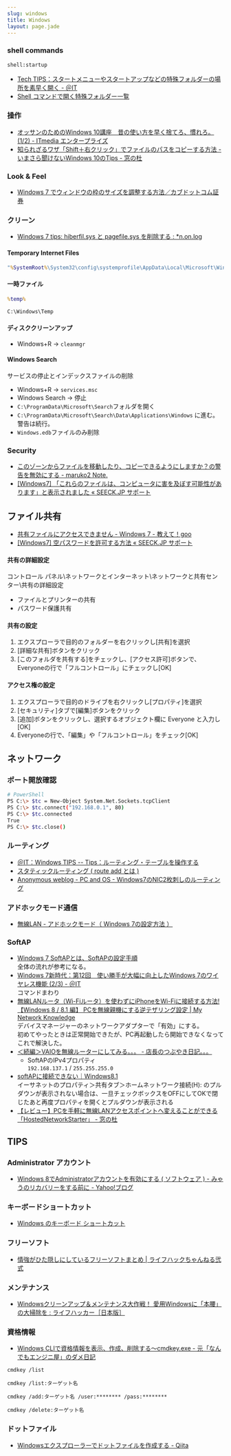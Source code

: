 ```yaml
---
slug: windows
title: Windows
layout: page.jade
---
```


### shell commands

```bash
shell:startup
```

- [Tech TIPS：スタートメニューやスタートアップなどの特殊フォルダーの場所を素早く開く \- ＠IT](http://www.atmarkit.co.jp/ait/articles/1401/24/news036.html)
- [Shell コマンドで開く特殊フォルダー一覧](http://pasofaq.jp/windows/mycomputer/shellfolder7.htm)

### 操作
- [オッサンのためのWindows 10講座　昔の使い方を早く捨てろ、慣れろ。 \(1/2\) \- ITmedia エンタープライズ](http://www.itmedia.co.jp/enterprise/articles/1607/16/news020.html)
- [知られざるワザ「Shift＋右クリック」でファイルのパスをコピーする方法 \- いまさら聞けないWindows 10のTips \- 窓の杜](http://forest.watch.impress.co.jp/docs/serial/win10tips/1056255.html)

### Look & Feel

- [Windows 7 でウィンドウの枠のサイズを調整する方法／カブドットコム証券](https://s10.kabu.co.jp/_mem_bin/howto/win7_frame.asp)

### クリーン

- [Windows 7 tips: hiberfil.sys と pagefile.sys を削除する : *n.on.log](http://site-ichijo.net/blog/archives/date/2009/0805-011604.php)

#### Temporary Internet Files

```bat
"%SystemRoot%\System32\config\systemprofile\AppData\Local\Microsoft\Windows\Temporary Internet Files"
```

#### 一時ファイル

```bat
%temp%
```
```bat
C:\Windows\Temp
```

#### ディスククリーンアップ

- Windows+R → `cleanmgr`

#### Windows Search
サービスの停止とインデックスファイルの削除

- Windows+R → `services.msc`
- Windows Search → 停止
- `C:\ProgramData\Microsoft\Search`フォルダを開く
- `C:\ProgramData\Microsoft\Search\Data\Applications\Windows` に進む。警告は続行。
- `Windows.edb`ファイルのみ削除


### Security

- [このゾーンからファイルを移動したり、コピーできるようにしますか？の警告を無効にする - maruko2 Note.](http://www.maruko2.com/mw/%E3%81%93%E3%81%AE%E3%82%BE%E3%83%BC%E3%83%B3%E3%81%8B%E3%82%89%E3%83%95%E3%82%A1%E3%82%A4%E3%83%AB%E3%82%92%E7%A7%BB%E5%8B%95%E3%81%97%E3%81%9F%E3%82%8A%E3%80%81%E3%82%B3%E3%83%94%E3%83%BC%E3%81%A7%E3%81%8D%E3%82%8B%E3%82%88%E3%81%86%E3%81%AB%E3%81%97%E3%81%BE%E3%81%99%E3%81%8B%EF%BC%9F%E3%81%AE%E8%AD%A6%E5%91%8A%E3%82%92%E7%84%A1%E5%8A%B9%E3%81%AB%E3%81%99%E3%82%8B)
- [[Windows7] 「これらのファイルは、コンピュータに害を及ぼす可能性があります」と表示されました « SEECK.JP サポート](http://kb.seeck.jp/archives/1115)


## ファイル共有

- [共有ファイルにアクセスできません - Windows 7 - 教えて！goo](http://oshiete.goo.ne.jp/qa/5653327.html)
- [\[Windows7\] 空パスワードを許可する方法 « SEECK.JP サポート](http://kb.seeck.jp/archives/5607)

#### 共有の詳細設定

コントロール パネル\ネットワークとインターネット\ネットワークと共有センター\共有の詳細設定

- ファイルとプリンターの共有
- パスワード保護共有

#### 共有の設定

1. エクスプローラで目的のフォルダーを右クリックし[共有]を選択
1. [詳細な共有]ボタンをクリック
1. [このフォルダを共有する]をチェックし、[アクセス許可]ボタンで、Everyoneの行で「フルコントロール」にチェックし[OK]

#### アクセス権の設定

1. エクスプローラで目的のドライブを右クリックし[プロパティ]を選択
1. [セキュリティ]タブで[編集]ボタンをクリック
1. [追加]ボタンをクリックし、選択するオブジェクト欄に Everyone と入力し[OK]
1. Everyoneの行で、「編集」や「フルコントロール」をチェック[OK]

## ネットワーク

### ポート開放確認
```bash
# PowerShell
PS C:\> $tc = New-Object System.Net.Sockets.tcpClient
PS C:\> $tc.connect("192.168.0.1", 80)
PS C:\> $tc.connected
True
PS C:\> $tc.close()
```

### ルーティング
- [＠IT：Windows TIPS -- Tips：ルーティング・テーブルを操作する](http://www.atmarkit.co.jp/fwin2k/win2ktips/266routing/routing.html)
- [スタティックルーティング ( route add とは )](http://www.infraexpert.com/study/routing4.html)
- [Anonymous weblog - PC and OS - Windows7のNIC2枚刺しのルーティング](http://black.mydns.jp/anon/blog/2012/09/pc-and-os---windows7nic2.html)

### アドホックモード通信

- [無線LAN - アドホックモード（ Windows 7の設定方法 ）](http://www.infraexpert.com/study/wireless26.html)

### SoftAP

- [Windows 7 SoftAPとは、SoftAPの設定手順](http://www.infraexpert.com/study/wireless48.html)  
  全体の流れが参考になる。
- [Windows 7新時代：第12回　使い勝手が大幅に向上したWindows 7のワイヤレス機能 (2/3) - ＠IT](http://www.atmarkit.co.jp/ait/articles/1005/27/news096_2.html)  
  コマンドまわり
- [無線LANルータ（Wi-Fiルータ）を使わずにiPhoneをWi-Fiに接続する方法! 【Windows 8 / 8.1 編】 PCを無線親機にする逆テザリング設定 | My Network Knowledge](http://nw-knowledge.blogspot.jp/2014/02/win8-8.1-softap-virtualwifi.html)  
  デバイスマネージャーのネットワークアダプターで「有効」にする。  
  初めてやったときは正常開始できたが、PC再起動したら開始できなくなってこれで解決した。
- [＜続編＞VAIOを無線ルーターにしてみる。。。 - 店長のつぶやき日記。。。](http://www.call-t.co.jp/blog/mt/archives/entry/014810.html)
  - SoftAPのIPv4プロパティ  
    `192.168.137.1` / `255.255.255.0`
- [softAPに接続できない｜Windows8.1](https://social.technet.microsoft.com/Forums/windows/ja-JP/a49fe871-380c-49bb-8dcf-267c694c42a6/softapwindows81?forum=w7itprogeneralja)  
  イーサネットのプロパティ＞共有タブ＞ホームネットワーク接続(H): のプルダウンが表示されない場合は、一旦チェックボックスをOFFにしてOKで閉じたあと再度プロパティを開くとプルダウンが表示される
- [【レビュー】PCを手軽に無線LANアクセスポイントへ変えることができる「HostedNetworkStarter」 - 窓の杜](http://www.forest.impress.co.jp/docs/review/20160418_753137.html)


## TIPS

### Administrator アカウント
- [Windows 8でAdministratorアカウントを有効にする ( ソフトウェア ) - みゃうのリカバリーをする前に - Yahoo!ブログ](http://blogs.yahoo.co.jp/akio_myau/46155167.html)

### キーボードショートカット
- [Windows のキーボード ショートカット](http://support.microsoft.com/kb/126449/ja)

### フリーソフト
- [情強がひた隠しにしているフリーソフトまとめ | ライフハックちゃんねる弐式](http://lifehack2ch.livedoor.biz/archives/51308816.html)

### メンテナンス
- [Windowsクリーンアップ＆メンテナンス大作戦！ 愛用Windowsに「本腰」の大掃除を : ライフハッカー［日本版］](http://www.lifehacker.jp/2012/04/120410windowscleanup.html)

### 資格情報
- [Windows CLIで資格情報を表示、作成、削除する～cmdkey.exe - 元「なんでもエンジニ屋」のダメ日記](http://nasunoblog.blogspot.jp/2015/03/How-to-access-the-Credential-Manager-from-CLI-cmdkey.html)

```batch
cmdkey /list

cmdkey /list:ターゲット名

cmdkey /add:ターゲット名 /user:******** /pass:********

cmdkey /delete:ターゲット名
```

### ドットファイル
- [Windowsエクスプローラーでドットファイルを作成する - Qiita](http://qiita.com/sgur/items/745e0ee02c69b50bf9e5)
